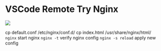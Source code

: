 # VSCode Remote Try Nginx

<p>
    <a href="https://online.visualstudio.com/environments/new?name=VSCode%20Remote%20Try%20Nginx&repo=hawkup/vscode-remote-try-nginx">
        <img src="https://img.shields.io/endpoint?style=social&url=https%3A%2F%2Faka.ms%2Fvso-badge">
    </a>
</p>

cp default.conf /etc/nginx/conf.d/
cp index.html /usr/share/nginx/html/
`nginx` start nginx
`nginx -t` verify nginx config
`nginx -s reload` apply new config

